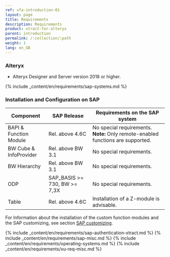 ```yaml
---
ref: xfa-introduction-01
layout: page
title: Requirements
description: Requirements
product: xtract-for-alteryx
parent: introduction
permalink: /:collection/:path
weight: 1
lang: en_GB
---
```

### Alteryx

- Alteryx Designer and Server version 2018 or higher. 

{% include _content/en/requirements/sap-systems.md %}

### Installation and Configuration on SAP

|Component             | SAP Release           | Requirements on the SAP system                                                |
|----------------------|-----------------------|-------------------------------------------------------------------------------|
|BAPI & Function Module| Rel. above 4.6C       | No special requirements. **Note:** Only remote-enabled functions are supported.                            |
|BW Cube & InfoProvider| Rel. above BW 3.1     | No special requirements.                                                                          |
|BW Hierarchy             | Rel. above BW 3.1     | No special requirements.                                                                          |
|ODP                   | SAP_BASIS >= 730, BW >= 7,3X   | No special requirements.                                                             |
|Table                 | Rel. above 4.6C       | Installation of a Z-module is advisable.                   |

For Information about the installation of the custom function modules and the SAP customizing, see section [SAP customizing](../sap-customizing).

{% include _content/en/requirements/sap-authentication-xtract.md %}
{% include _content/en/requirements/sap-misc.md %}
{% include _content/en/requirements/operating-systems.md %}
{% include _content/en/requirements/xu-req-misc.md %}

